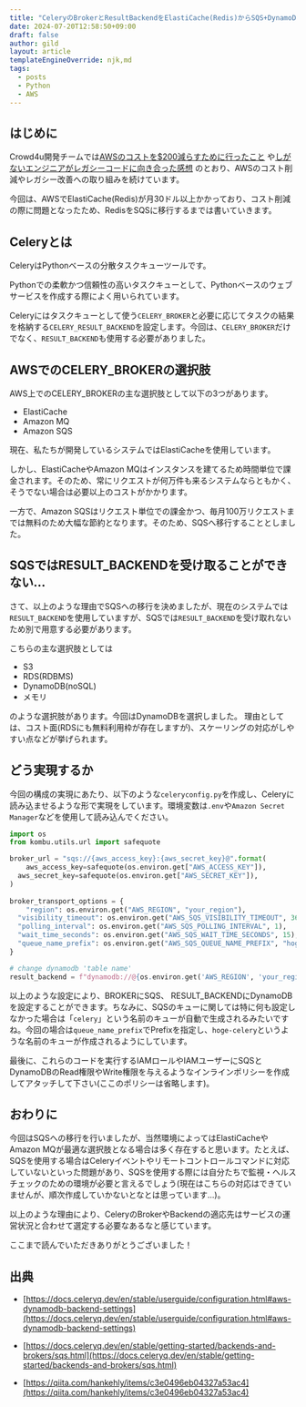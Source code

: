 ```yaml
---
title: "CeleryのBrokerとResultBackendをElastiCache(Redis)からSQS+DynamoDBに移行した話"
date: 2024-07-20T12:58:50+09:00
draft: false
author: gild
layout: article
templateEngineOverride: njk,md
tags:
  - posts
  - Python
  - AWS
---
```

  
  ## はじめに

Crowd4u開発チームでは[AWSのコストを$200減らすために行ったこと](../2023-08-04-aws-cost-reduce/) や[しがないエンジニアがレガシーコードに向き合った感想](../2022-12-24-advent_calendar/) のとおり、AWSのコスト削減やレガシー改善への取り組みを続けています。

今回は、AWSでElastiCache(Redis)が月30ドル以上かかっており、コスト削減の際に問題となったため、RedisをSQSに移行するまでは書いていきます。

## Celeryとは

CeleryはPythonベースの分散タスクキューツールです。

Pythonでの柔軟かつ信頼性の高いタスクキューとして、Pythonベースのウェブサービスを作成する際によく用いられています。

Celeryにはタスクキューとして使う`CELERY_BROKER`と必要に応じてタスクの結果を格納する`CELERY_RESULT_BACKEND`を設定します。今回は、`CELERY_BROKER`だけでなく、`RESULT_BACKEND`も使用する必要がありました。

## AWSでのCELERY_BROKERの選択肢

AWS上でのCELERY_BROKERの主な選択肢として以下の3つがあります。

- ElastiCache
- Amazon MQ
- Amazon SQS

現在、私たちが開発しているシステムではElastiCacheを使用しています。

しかし、ElastiCacheやAmazon MQはインスタンスを建てるため時間単位で課金されます。そのため、常にリクエストが何万件も来るシステムならともかく、そうでない場合は必要以上のコストがかかります。

一方で、Amazon SQSはリクエスト単位での課金かつ、毎月100万リクエストまでは無料のため大幅な節約となります。そのため、SQSへ移行することとしました。

## SQSではRESULT_BACKENDを受け取ることができない…

さて、以上のような理由でSQSへの移行を決めましたが、現在のシステムでは`RESULT_BACKEND`を使用していますが、SQSでは`RESULT_BACKEND`を受け取れないため別で用意する必要があります。

こちらの主な選択肢としては

- S3
- RDS(RDBMS)
- DynamoDB(noSQL)
- メモリ

のような選択肢があります。今回はDynamoDBを選択しました。
理由としては、コスト面(RDSにも無料利用枠が存在しますが)、スケーリングの対応がしやすい点などが挙げられます。

## どう実現するか

今回の構成の実現にあたり、以下のような`celeryconfig.py`を作成し、Celeryに読み込ませるような形で実現をしています。環境変数は`.env`や`Amazon Secret Manager`などを使用して読み込んでください。

```python
import os
from kombu.utils.url import safequote

broker_url = "sqs://{aws_access_key}:{aws_secret_key}@".format(
	aws_access_key=safequote(os.environ.get["AWS_ACCESS_KEY"]),
  aws_secret_key=safequote(os.environ.get["AWS_SECRET_KEY"]),
)
		        
broker_transport_options = {
	"region": os.environ.get("AWS_REGION", "your_region"),
  "visibility_timeout": os.environ.get("AWS_SQS_VISIBILITY_TIMEOUT", 3600),
  "polling_interval": os.environ.get("AWS_SQS_POLLING_INTERVAL", 1),
  "wait_time_seconds": os.environ.get("AWS_SQS_WAIT_TIME_SECONDS", 15),
  "queue_name_prefix": os.environ.get("AWS_SQS_QUEUE_NAME_PREFIX", "hoge-"),
}

# change dynamodb 'table name'
result_backend = f"dynamodb://@{os.environ.get('AWS_REGION', 'your_region')}/table_name"
```

以上のような設定により、BROKERにSQS、 RESULT_BACKENDにDynamoDBを設定することができます。ちなみに、SQSのキューに関しては特に何も設定しなかった場合は「`celery`」という名前のキューが自動で生成されるみたいですね。今回の場合は`queue_name_prefix`でPrefixを指定し、`hoge-celery`というような名前のキューが作成されるようにしています。

最後に、これらのコードを実行するIAMロールやIAMユーザーにSQSとDynamoDBのRead権限やWrite権限を与えるようなインラインポリシーを作成してアタッチして下さい(ここのポリシーは省略します)。

## おわりに

今回はSQSへの移行を行いましたが、当然環境によってはElastiCacheやAmazon MQが最適な選択肢となる場合は多く存在すると思います。たとえば、SQSを使用する場合はCeleryイベントやリモートコントロールコマンドに対応していないといった問題があり、SQSを使用する際には自分たちで監視・ヘルスチェックのための環境が必要と言えるでしょう(現在はこちらの対応はできていませんが、順次作成していかないとなとは思っています...)。

以上のような理由により、CeleryのBrokerやBackendの適応先はサービスの運営状況と合わせて選定する必要なあるなと感じています。

ここまで読んでいただきありがとうございました！



## 出典
- [https://docs.celeryq.dev/en/stable/userguide/configuration.html#aws-dynamodb-backend-settings](https://docs.celeryq.dev/en/stable/userguide/configuration.html#aws-dynamodb-backend-settings)

- [https://docs.celeryq.dev/en/stable/getting-started/backends-and-brokers/sqs.html](https://docs.celeryq.dev/en/stable/getting-started/backends-and-brokers/sqs.html)

- [https://qiita.com/hankehly/items/c3e0496eb04327a53ac4](https://qiita.com/hankehly/items/c3e0496eb04327a53ac4)
